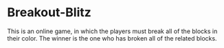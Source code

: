 # Breakout-Blitz
This is an online game, in which the players must break all of the blocks in their color. The winner is the one who has broken all of the related blocks.
